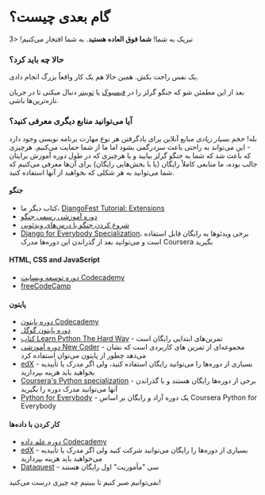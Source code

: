 # گام بعدی چیست؟

تبریک به شما! **شما فوق العاده هستید**. به شما افتخار می‌کنیم! <3

### حالا چه باید کرد؟

یک نفس راحت بکش. همین حالا هم یک کار واقعاٌ بزرگ انجام دادی.

بعد از این مطمئن شو که جنگو گرلز را در [فیسبوک](http://facebook.com/djangogirls) یا [توییتر](https://twitter.com/djangogirls) دنبال میکنی تا در جریان تازه‌ترین‌ها باشی.

### آیا می‌توانید منابع دیگری معرفی کنید؟

بله! حجم *بسیار زیادی* منابع آنلاین برای یادگرفتن هر نوع مهارت برنامه نویسی وجود دارد - این می‌تواند به راحتی باعث سردرگمی بشود اما ما از شما حمایت می‌کنیم. هرچیزی که باعث شد که شما به جنگو گرلز بیایید و یا هرچیزی که در طول دوره آموزش برایتان جالب بوده، ما منابعی کاملاً رایگان (یا با بخش‌هایی رایگان) برای آن‌ها معرفی می‌کنیم که شما می‌توانید به هر شکلی که بخواهید از آنها استفاده کنید.

#### جنگو

- کتاب دیگر ما، [DjangoFest Tutorial: Extensions](https://tutorial-extensions.djangogirls.org/)
- [دوره آموزشی رسمی جنگو](https://docs.djangoproject.com/en/2.2/intro/tutorial01/)
- [شروع کردن جنگو با درس‌های ویدئویی](http://www.gettingstartedwithdjango.com/)
- [Django for Everybody Specialization](https://www.coursera.org/specializations/django)، برخی ویدئوها به رایگان قابل استفاده است و می‌توانید بعد از گذراندن این دوره‌ها مدرک Coursera بگیرید

#### HTML, CSS and JavaScript

- [دوره توسعه وبسایت Codecademy](https://www.codecademy.com/learn/paths/web-development)
- [freeCodeCamp](https://www.freecodecamp.org/)

#### پایتون

- [دوره پایتون Codecademy](https://www.codecademy.com/learn/learn-python)
- [دوره پایتون گوگل](https://developers.google.com/edu/python/)
- [کتاب Learn Python The Hard Way](http://learnpythonthehardway.org/book/) - تمرین‌های ابتدایی رایگان است
- [دوره آموزشی New Coder](http://newcoder.io/tutorials/) - مجموعه‌ای از تمرین ‌های کاربردی است که نشان می‌دهد چطور از پایتون می‌توان استفاده کرد
- [edX](https://www.edx.org/course?search_query=python) - بسیاری از دوره‌ها را می‌توانید رایگان استفاده کنید، ولی اگر مدرک یا تأییدیه بخواهید باید هزینه بپردازید
- [Coursera's Python specialization](https://www.coursera.org/specializations/python) - برخی از دوره‌ها رایگان هستند و با گذراندن آنها می‌توانید مدرک دوره را بگیرید
- [Python for Everybody](https://www.py4e.com/) - یک دوره آزاد و رایگان بر اساس Coursera Python for Everybody

#### کار کردن با داده‌ها

- [دوره علم داده Codecademy](https://www.codecademy.com/learn/paths/data-science)
- [edX](https://www.edx.org/course/?search_query=python&subject=Data%20Analysis%20%26%20Statistics) - بسیاری از دوره‌ها را رایگان می‌توانید شرکت کنید ولی اگر مدرک یا تأییدیه می‌خواهید باید هزینه بپردازید
- [Dataquest](https://www.dataquest.io/) - سی "مأموریت" اول رایگان هستند

نمی‌توانیم صبر کنیم تا ببینیم چه چیزی درست می‌کنید!